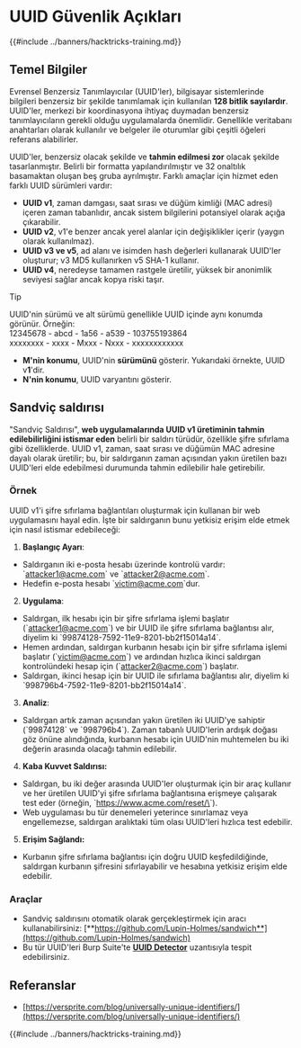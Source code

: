 # UUID Güvenlik Açıkları

{{#include ../banners/hacktricks-training.md}}

## Temel Bilgiler

Evrensel Benzersiz Tanımlayıcılar (UUID'ler), bilgisayar sistemlerinde bilgileri benzersiz bir şekilde tanımlamak için kullanılan **128 bitlik sayılardır**. UUID'ler, merkezi bir koordinasyona ihtiyaç duymadan benzersiz tanımlayıcıların gerekli olduğu uygulamalarda önemlidir. Genellikle veritabanı anahtarları olarak kullanılır ve belgeler ile oturumlar gibi çeşitli öğeleri referans alabilirler.

UUID'ler, benzersiz olacak şekilde ve **tahmin edilmesi zor** olacak şekilde tasarlanmıştır. Belirli bir formatta yapılandırılmıştır ve 32 onaltılık basamaktan oluşan beş gruba ayrılmıştır. Farklı amaçlar için hizmet eden farklı UUID sürümleri vardır:

- **UUID v1**, zaman damgası, saat sırası ve düğüm kimliği (MAC adresi) içeren zaman tabanlıdır, ancak sistem bilgilerini potansiyel olarak açığa çıkarabilir.
- **UUID v2**, v1'e benzer ancak yerel alanlar için değişiklikler içerir (yaygın olarak kullanılmaz).
- **UUID v3 ve v5**, ad alanı ve isimden hash değerleri kullanarak UUID'ler oluşturur; v3 MD5 kullanırken v5 SHA-1 kullanır.
- **UUID v4**, neredeyse tamamen rastgele üretilir, yüksek bir anonimlik seviyesi sağlar ancak kopya riski taşır.

> [!TIP]
> UUID'nin sürümü ve alt sürümü genellikle UUID içinde aynı konumda görünür. Örneğin:\
> 12345678 - abcd - 1a56 - a539 - 103755193864\
> xxxxxxxx - xxxx - Mxxx - Nxxx - xxxxxxxxxxxx
>
> - **M'nin konumu**, UUID'nin **sürümünü** gösterir. Yukarıdaki örnekte, UUID v**1**'dir.
> - **N'nin konumu**, UUID varyantını gösterir.

## Sandviç saldırısı

"Sandviç Saldırısı", **web uygulamalarında UUID v1 üretiminin tahmin edilebilirliğini istismar eden** belirli bir saldırı türüdür, özellikle şifre sıfırlama gibi özelliklerde. UUID v1, zaman, saat sırası ve düğümün MAC adresine dayalı olarak üretilir; bu, bir saldırganın zaman açısından yakın üretilen bazı UUID'leri elde edebilmesi durumunda tahmin edilebilir hale getirebilir.

### Örnek

UUID v1'i şifre sıfırlama bağlantıları oluşturmak için kullanan bir web uygulamasını hayal edin. İşte bir saldırganın bunu yetkisiz erişim elde etmek için nasıl istismar edebileceği:

1. **Başlangıç Ayarı**:

- Saldırganın iki e-posta hesabı üzerinde kontrolü vardır: \`attacker1@acme.com\` ve \`attacker2@acme.com\`.
- Hedefin e-posta hesabı \`victim@acme.com\`dur.

2. **Uygulama**:

- Saldırgan, ilk hesabı için bir şifre sıfırlama işlemi başlatır (\`attacker1@acme.com\`) ve bir UUID ile şifre sıfırlama bağlantısı alır, diyelim ki \`99874128-7592-11e9-8201-bb2f15014a14\`.
- Hemen ardından, saldırgan kurbanın hesabı için bir şifre sıfırlama işlemi başlatır (\`victim@acme.com\`) ve ardından hızlıca ikinci saldırgan kontrolündeki hesap için (\`attacker2@acme.com\`) başlatır.
- Saldırgan, ikinci hesap için bir UUID ile sıfırlama bağlantısı alır, diyelim ki \`998796b4-7592-11e9-8201-bb2f15014a14\`.

3. **Analiz**:

- Saldırgan artık zaman açısından yakın üretilen iki UUID'ye sahiptir (\`99874128\` ve \`998796b4\`). Zaman tabanlı UUID'lerin ardışık doğası göz önüne alındığında, kurbanın hesabı için UUID'nin muhtemelen bu iki değerin arasında olacağı tahmin edilebilir.

4. **Kaba Kuvvet Saldırısı:**

- Saldırgan, bu iki değer arasında UUID'ler oluşturmak için bir araç kullanır ve her üretilen UUID'yi şifre sıfırlama bağlantısına erişmeye çalışarak test eder (örneğin, \`https://www.acme.com/reset/\<generated-UUID>\`).
- Web uygulaması bu tür denemeleri yeterince sınırlamaz veya engellemezse, saldırgan aralıktaki tüm olası UUID'leri hızlıca test edebilir.

5. **Erişim Sağlandı:**

- Kurbanın şifre sıfırlama bağlantısı için doğru UUID keşfedildiğinde, saldırgan kurbanın şifresini sıfırlayabilir ve hesabına yetkisiz erişim elde edebilir.

### Araçlar

- Sandviç saldırısını otomatik olarak gerçekleştirmek için aracı kullanabilirsiniz: [**https://github.com/Lupin-Holmes/sandwich**](https://github.com/Lupin-Holmes/sandwich)
- Bu tür UUID'leri Burp Suite'te [**UUID Detector**](https://portswigger.net/bappstore/65f32f209a72480ea5f1a0dac4f38248) uzantısıyla tespit edebilirsiniz.

## Referanslar

- [https://versprite.com/blog/universally-unique-identifiers/](https://versprite.com/blog/universally-unique-identifiers/)

{{#include ../banners/hacktricks-training.md}}
